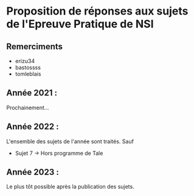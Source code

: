 # Proposition de réponses aux sujets de l'Epreuve Pratique de NSI

## Remerciments

- erizu34 
- bastossss 
- tomleblais

## Année 2021 :

Prochainement...

## Année 2022 : 

L'ensemble des sujets de l'année sont traités. Sauf 

- Sujet 7 -> Hors programme de Tale

## Année 2023 :

Le plus tôt possible après la publication des sujets.
